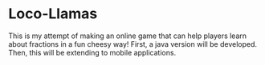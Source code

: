 # Loco-Llamas
This is my attempt of making an online game that can help players learn about fractions in a fun cheesy way! 
First, a java version will be developed.  Then, this will be extending to mobile applications.  
